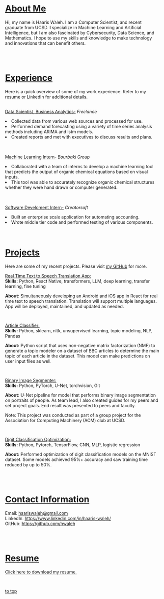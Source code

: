 # <u>About Me</u>

Hi, my name is Haaris Waleh. I am a Computer Scientist, and recent graduate from UCSD. I specialize in Machine Learning and Artificial Intelligence, but I am also fascinated by Cybersecurity, Data Science, and Mathematics. I hope to use my skills and knowledge to make technology and innovations that can benefit others.

<br><br>

# <u>Experience</u>
Here is a quick overview of some of my work experience. Refer to my resume or LinkedIn for additional details. <br><br>

<u>Data Scientist, Business Analytics-</u>
<i> Freelance</i> <br>

<li>Collected data from various web sources and processed for use. 
</li>

<li>Performed demand forecasting using a variety of time series analysis methods including ARIMA and lstm models.</li>

<li>Created reports and met with executives to discuss results and plans. </li>
<br><br>

<u>Machine Learning Intern-</u>
<i> Bourbaki Group</i> <br>

<li>Collaborated with a team of interns to develop a machine learning tool that predicts the output of organic chemical equations based on visual inputs.</li>

<li>This tool was able to accurately recognize organic chemical structures whether they were hand drawn or computer generated. </li>
<br><br>

<u>Software Develoment Intern-</u> 
<i> Creatorsoft</i> <br>

<li>Built an enterprise scale application for automating accounting. </li>

<li>Wrote middle tier code and performed testing of various components.</li>
<br><br>


# <u>Projects</u>
Here are some of my recent projects. Please visit [my GitHub](https://github.com/hwaleh) for more.

 <u> Real Time Text to Speech Translation App:</u> <br>
<b>Skills:</b> 
Python, React Native, transformers, LLM, deep learning, transfer learning, fine tuning

<b>About:</b> 
Simultaneously developing an Android and iOS app in React for real time text to speech translation. Translation will support multiple languages. App will be deployed, maintained, and updated as needed.

<br>
 
 <u> Article Classifier:</u> <br>
<b>Skills:</b> 
Python, sklearn, nltk, unsupervised learning, topic modeling, NLP, Pandas

<b>About:</b> 
Python script that uses non-negative matrix factorization (NMF) to generate a topic modeler on a dataset of BBC articles to determine the main topic of each article in the dataset. This model can make predictions on user input files as well.

<br>

<u>Binary Image Segmenter:</u> <br>
<b>Skills:</b>
Python, PyTorch, U-Net, torchvision, Git

<b>About:</b> 
U-Net pipeline for model that performs binary image segmentation on portraits of people. As team lead, I also created guides for my peers and set project goals. End result was presented to peers and faculty.

Note: This project was conducted as part of a group project for the Association for Computing Machinery (ACM) club at UCSD.

<br>

<u>Digit Classification Optimization:</u> <br>
<b>Skills:</b>
Python, Pytorch, TensorFlow, CNN, MLP, logistic regression

<b>About:</b>
Performed optimization of digit classification models on the MNIST dataset. Some models achieved 95%+ accuracy and saw training time reduced by up to 50%.


<br><br>

# <u>Contact Information</u>
Email: haariswaleh@gmail.com <br>
LinkedIn: https://www.linkedin.com/in/haaris-waleh/ <br>
GitHub: https://github.com/hwaleh

<br><br>

# <u>Resume</u>
<a href="/haaris_waleh_resume.pdf" download>Click here to download my resume.</a>

<br>

[to top](#about-me)